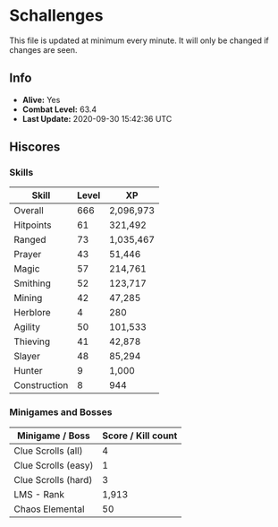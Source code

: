 # Schallenges

This file is updated at minimum every minute. It will only be changed if changes are seen.

## Info

 - **Alive:** Yes
 - **Combat Level:** 63.4
 - **Last Update:** 2020-09-30 15:42:36 UTC

## Hiscores

### Skills

| Skill | Level | XP |
|--|--|--|
| Overall | 666 | 2,096,973 |
| Hitpoints | 61 | 321,492 |
| Ranged | 73 | 1,035,467 |
| Prayer | 43 | 51,446 |
| Magic | 57 | 214,761 |
| Smithing | 52 | 123,717 |
| Mining | 42 | 47,285 |
| Herblore | 4 | 280 |
| Agility | 50 | 101,533 |
| Thieving | 41 | 42,878 |
| Slayer | 48 | 85,294 |
| Hunter | 9 | 1,000 |
| Construction | 8 | 944 |

### Minigames and Bosses

| Minigame / Boss | Score / Kill count |
|--|--|
| Clue Scrolls (all) | 4 |
| Clue Scrolls (easy) | 1 |
| Clue Scrolls (hard) | 3 |
| LMS - Rank | 1,913 |
| Chaos Elemental | 50 |
